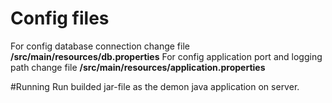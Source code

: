 # Config files
For config database connection change file **/src/main/resources/db.properties**
For config application port and logging path change file **/src/main/resources/application.properties**

#Running
Run builded jar-file as the demon java application on server.
